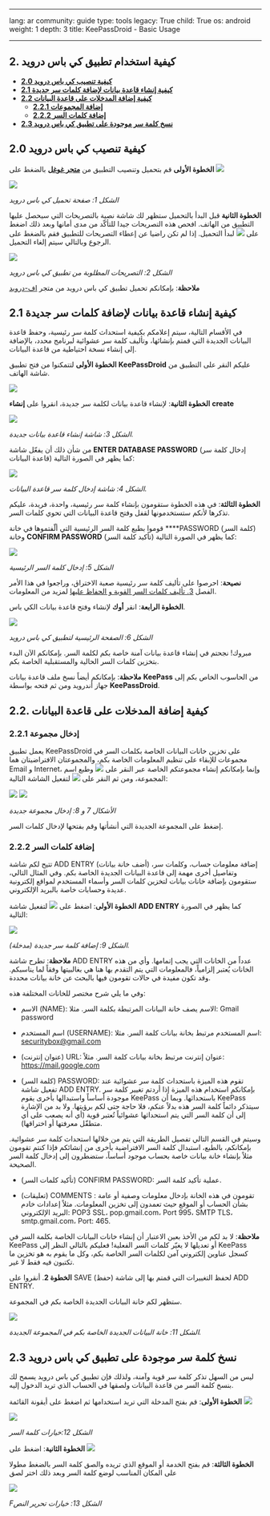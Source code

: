 

---

lang: ar
community: guide
type: tools
legacy: True
child: True
os: android
weight: 1
depth: 3
title: KeePassDroid - Basic Usage

---

## 2. كيفية استخدام تطبيق كي باس درويد

- [**2.0 كيفية تنصيب كي باس درويد**](#2.0)
- [**2.1 كيفية إنشاء قاعدة بيانات لإضافة كلمات سر جديدة**](#2.1)
- [**2.2 كيفية إضافة المدخلات على قاعدة البيانات**](#2.2) 
    - [**2.2.1 إضافة المجموعات**](#2.2.1)
    - [**2.2.2 إضافة كلمات السر**](#2.2.2)
- [**2.3 نسخ كلمة سر موجودة على تطبيق كي باس درويد**](#2.3)



<a name="2.0"></a>
## 2.0 كيفية تنصيب كي باس درويد ##

**الخطوة الأولى** قم بتحميل وتنصيب التطبيق من [**متجر غوغل**](https://play.google.com/store/apps/details?id=com.android.keepass) بالضغط على
 ![](/sbox/screen/keepassdroid-en-1/002.png) 


![](/sbox/screen/keepassdroid-en-1/001.png)

*الشكل 1: صفحة تحميل كي باس درويد*

**الخطوة الثانية**  قبل البدأ بالتحميل ستظهر لك شاشة نصية بالتصريحات التي سيحصل عليها التطبيق من الهاتف. افحص هذه التصريحات جيدا للتأكّد من مدى أمانها وبعد ذلك اضغط على  ![](/sbox/screen/keepassdroid-en-1/003.png) لبدأ التحميل. إذا لم تكن راضيا عن إعطاء التصريحات للتطبيق فقم بالضغط على الرجوع وبالتالي سيتم إلغاء التحميل.

![](/sbox/screen/keepassdroid-en-1/004.png)

*الشكل 2: التصريحات المطلوبة من تطبيق كي باس درويد*

**ملاحظة**: بإمكانكم تحميل تطبيق كي باس درويد من متجر  [اف-درويد](https://f-droid.org/repository/browse/?fdfilter=keepass&fdid=com.android.keepass)

<a name="2.1"></a>
## 2.1 كيفية إنشاء قاعدة بيانات لإضافة كلمات سر جديدة ##

في الأقسام التالية، سيتم إعلامكم بكيفية استحداث كلمة سر رئيسية، وحفظ قاعدة البيانات الجديدة التي قمتم بإنشائها، وتأليف كلمة سر عشوائية لبرنامج محدد، بالإضافة إلى إنشاء نسخة احتياطية من قاعدة البيانات.

**الخطوة الأولى** لتتمكنوا من فتح تطبيق **KeePassDroid** عليكم النقر على التطبيق من شاشة الهاتف.

![](/sbox/screen/keepassdroid-en-1/keepassdroid.png)

**الخطوة الثانية**: لإنشاء قاعدة بيانات لكلمة سر جديدة، انقروا على **إنشاء** **create**

![](/sbox/screen/keepassdroid-en-1/005.png)

*الشكل 3: شاشة إنشاء قاعدة بيانات جديدة.*

من شأن ذلك أن يفعّل شاشة **ENTER DATABASE PASSWORD** (إدخال كلمة سر قاعدة البيانات) كما يظهر في الصورة التالية:

![](/sbox/screen/keepassdroid-en-1/006.png)

*الشكل 4: شاشة إدخال كلمة سر قاعدة البيانات.*

**الخطوة الثالثة**: في هذه الخطوة ستقومون بإنشاء كلمة سر رئيسية، واحدة، فريدة، عليكم تذكرها ﻷنكم ستستخدمونها لقفل وفتح قاعدة البيانات التي تحوي كلمات السر.

قوموا بطبع كلمة السر الرئيسية التي ألّفتموها في خانة ****PASSWORD (كلمة السر)  وخانة **CONFIRM PASSWORD** (تأكيد كلمة السر) كما يظهر في الصورة التالية:

![](/sbox/screen/keepassdroid-en-1/007.png)

*الشكل 5: إدخال كلمة السر الرئيسية*

**نصيحة**: احرصوا على تأليف كلمة سر رئيسية صعبة الاختراق، وراجعوا في هذا الأمر الفصل [3. تأليف كلمات السر القوية و الحفاظ عليها](https://securityinabox.org/ar/chapter_03) لمزيد من المعلومات.

**الخطوة الرابعة**: انقر **أوك** لإنشاء وفتح قاعدة بيانات الكي باس.

![](/sbox/screen/keepassdroid-en-1/008.png)

*الشكل 6: الصفحة الرئيسية لتطبيق كي باس درويد*

مبروك! نجحتم في إنشاء قاعدة بيانات آمنة خاصة بكم لكلمة السر. بإمكانكم الآن البدء بتخزين كلمات السر الحالية والمستقبلية الخاصة بكم.

**ملاحظة**: بإمكانكم أيضاً نسخ ملف قاعدة بيانات **KeePass** من الحاسوب الخاص بكم إلى جهاز أندرويد ومن ثم فتحه بواسطة **KeePassDroid**.

<a name="2.2"></a>
## 2.2. كيفية إضافة المدخلات على قاعدة البيانات ##

<a name="2.2.1"></a>
### 2.2.1 إدخال مجموعة

يعمل تطبيق KeePassDroid على تخزين خانات البيانات الخاصة بكلمات السر في مجموعات للإبقاء على تنظيم المعلومات الخاصة بكم، والمجموعتان الافتراضيتان هما Email و Internet، وإنما بإمكانكم إنشاء مجموعتكم الخاصة عبر النقر على ![](/sbox/screen/keepassdroid-en-1/009.png) وطبع اسم المجموعة، ومن ثم النقر على ![](/sbox/screen/keepassdroid-en-1/010.png)  لتفعيل الشاشة التالية:

![](/sbox/screen/keepassdroid-en-1/011.png) ![](/sbox/screen/keepassdroid-en-1/012.png)

*الأشكال 7 و 8: إدخال مجموعة جديدة*

إضغط على المجموعة الجديدة التي أنشأتها وقم بفتحها لإدخال كلمات السر.

<a name="2.2.2"></a>
### 2.2.2 إضافة كلمات السر

تتيح لكم شاشة ADD ENTRY (أضف خانة بيانات) إضافة معلومات حساب، وكلمات سر، وتفاصيل أخرى مهمة إلى قاعدة البيانات الجديدة الخاصة بكم. وفي المثال التالي، ستقومون بإضافة خانات بيانات لتخزين كلمات السر وأسماء المستخدم لمواقع إلكترونية عديدة وحسابات خاصة بالبريد الإلكتروني.

**الخطوة الأولى**: اضغط على  ![](/sbox/screen/keepassdroid-en-1/013.png) لتفعيل شاشة **ADD ENTRY** كما يظهر في الصورة التالية:

![](/sbox/screen/keepassdroid-en-1/014.png)

*الشكل 9: إضافة كلمة سر جديدة (مدخلة).*

**ملاحظة**: تطرح شاشة ADD ENTRY عدداً من الخانات التي يجب إتمامها. وأي من هذه الخانات يُعتبر إلزامياً، فالمعلومات التي يتم التقدم بها هنا هي بغالبيتها وفقاً لما يناسبكم. وقد تكون مفيدة في حالات تقومون فيها بالبحث عن خانة بيانات محددة.

وفي ما يلي شرح مختصر للخانات المختلفة هذه:

 - الاسم (NAME): الاسم يصف خانة البيانات المرتبطة بكلمة السر. مثلا: Gmail password

 - اسم المستخدم (USERNAME): اسم المستخدم مرتبط بخانة بيانات كلمة السر. مثلا: securitybox@gmail.com

 - (عنوان إنترنت) URL: عنوان إنترنت مرتبط بخانة بيانات كلمة السر. مثلاً: https://mail.google.com

 - (كلمة السر) PASSWORD: تقوم هذه الميزة باستحداث كلمة سر عشوائية عند تفعيل شاشة ADD ENTRY. بإمكانكم استخدام هذه الميزة إذا أردتم تغيير كلمة سر موجودة أساساً واستبدالها بأخرى يقوم KeePass باستحداثها. وبما أن KeePass سيتذكر دائماً كلمة السر هذه بدلاً عنكم، فلا حاجة حتى لكم برؤيتها. ولا بد من الإشارة إلى أن كلمة السر التي يتم استحداثها عشوائياً تُعتبر قوية (أي أنه يصعب على أي متطفّل معرفتها أو اختراقها).

وسيتم في القسم التالي تفصيل الطريقة التي يتم من خلالها استحداث كلمة سر عشوائية. بإمكانكم، بالطبع، استبدال كلمة السر الافتراضية بأخرى من إنشائكم فإذا كنتم تقومون مثلاً بإنشاء خانة بيانات خاصة بحساب موجود أساساً، ستضطرون إلى إدخال كلمة السر الصحيحة.

 - (تأكيد كلمات السر) CONFIRM PASSWORD: عملية تأكيد كلمة السر.

 - (تعليقات) COMMENTS : تقومون في هذه الخانة بإدخال معلومات وصفية أو عامة بشأن الحساب أو الموقع حيث تعمدون إلى تخزين المعلومات. مثلاً إعدادات خادم البريد الإلكتروني: POP3 SSL، pop.gmail.com، Port 995، SMTP TLS، smtp.gmail.com، Port: 465.

**ملاحظة**: لا بد لكم من الأخذ بعين الاعتبار أن إنشاء خانات البيانات الخاصة بكلمة السر في KeePass أو تعديلها لا يغيّر كلمات السر الفعلية! فعليكم بالتالي النظر إلى KeePass كسجل عناوين إلكتروني آمن لكلمات السر الخاصة بكم، وكل ما يقوم به هو تخزين ما تكتبون فيه فقط لا غير.

**الخطوة 2**. أنقروا على SAVE (حفظ) لحفظ التغييرات التي قمتم بها إلى شاشة ADD ENTRY.

ستظهر لكم خانة البيانات الجديدة الخاصة بكم في المجموعة.

![](/sbox/screen/keepassdroid-en-1/015.png)

*الشكل 11:  خانة البيانات الجديدة الخاصة بكم في المجموعة الجديدة.*


<a name="2.3"></a>
## 2.3  نسخ كلمة سر موجودة على تطبيق كي باس درويد

ليس من السهل تذكر كلمة سر قوية وآمنة، ولذلك فإن تطبيق كي باس درويد يسمح لك بنسخ كلمة السر من قاعدة البيانات ولصقها في الحساب الذي تريد الدخول إليه.

**الخطوة الأولى**: قم بفتح المدخلة التي تريد استخدامها ثم اضغط على أيقونة القائمة ![](/sbox/screen/keepassdroid-en-1/016.png)

![](/sbox/screen/keepassdroid-en-1/017.png)

*الشكل 12:خيارات كلمة السر*


**الخطوة الثانية**: اضغط على ![](/sbox/screen/keepassdroid-en-1/018.png)


**الخطوة الثالثة**: قم بفتح الخدمة أو الموقع الذي تريده والصق كلمة السر بالضغط مطولا على المكان المناسب لوضع كلمة السر وبعد ذلك اختر لصق

![](/sbox/screen/keepassdroid-en-1/019.png)

*Fالشكل 13: خيارات تحرير النص*


